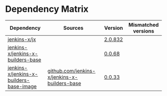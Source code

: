 # Dependency Matrix

Dependency | Sources | Version | Mismatched versions
---------- | ------- | ------- | -------------------
[jenkins-x/jx](https://github.com/jenkins-x/jx) |  | [2.0.832](https://github.com/jenkins-x/jx/releases/tag/v2.0.832) | 
[jenkins-x/jenkins-x-builders-base](https://github.com/jenkins-x/jenkins-x-builders-base) |  | [0.0.68](https://github.com/jenkins-x/jenkins-x-builders-base/releases/tag/v0.0.68) | 
[jenkins-x/jenkins-x-builders-base-image](https://github.com/jenkins-x/jenkins-x-builders-base-image) | [github.com/jenkins-x/jenkins-x-builders-base](https://github.com/jenkins-x/jenkins-x-builders-base.git) | [0.0.33]() | 
